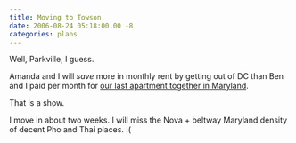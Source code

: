 ```yaml
---
title: Moving to Towson
date: 2006-08-24 05:18:00.00 -8
categories: plans
---
```

Well, Parkville, I guess.

Amanda and I will _save_ more in monthly rent by getting out of DC than Ben and I paid per month for [our last apartment together in Maryland](http://www.jokerbone.com/photos/v/movingtoDC/DSC02783.jpg.html).

That is a show.

I move in about two weeks. I will miss the Nova + beltway Maryland density of decent Pho and Thai places. :(
